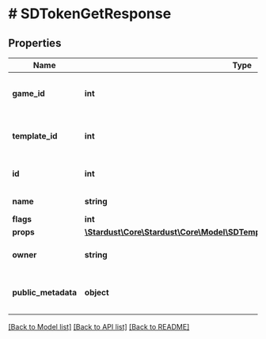 # # SDTokenGetResponse

## Properties

Name | Type | Description | Notes
------------ | ------------- | ------------- | -------------
**game_id** | **int** | Game ID Number (unsigned 32 bit integer) |
**template_id** | **int** | Template ID Number (unsigned 32 bit integer) |
**id** | **int** | The ID of the token created |
**name** | **string** | The name of the template | [optional]
**flags** | **int** |  |
**props** | [**\Stardust\Core\Stardust\Core\Model\SDTemplateGetTokensResponseTokenProps**](SDTemplateGetTokensResponseTokenProps.md) |  |
**owner** | **string** | Game Owner&#39;s Public Key | [optional]
**public_metadata** | **object** | Returned to marketplaces as token metadata | [optional]

[[Back to Model list]](../../README.md#models) [[Back to API list]](../../README.md#endpoints) [[Back to README]](../../README.md)
